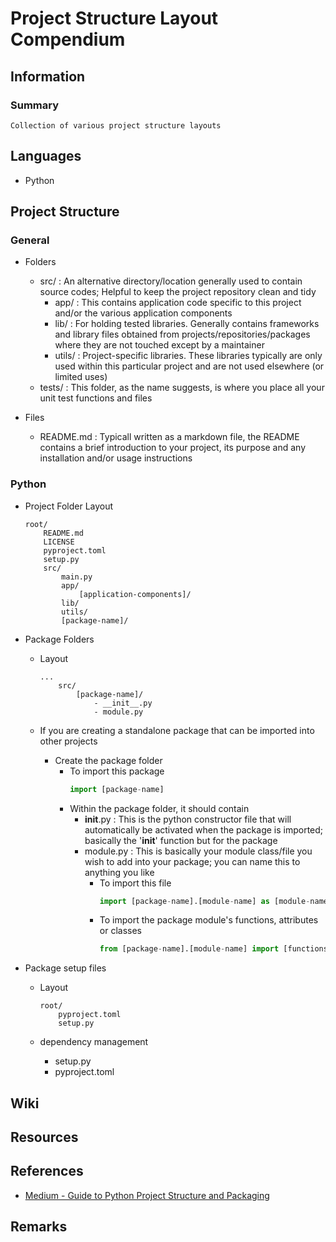 # Project Structure Layout Compendium

## Information
### Summary
```
Collection of various project structure layouts
```


## Languages
+ Python

## Project Structure
### General
- Folders
    - src/   : An alternative directory/location generally used to contain source codes; Helpful to keep the project repository clean and tidy
        + app/   : This contains application code specific to this project and/or the various application components
        + lib/   : For holding tested libraries. Generally contains frameworks and library files obtained from projects/repositories/packages where they are not touched except by a maintainer
        + utils/ : Project-specific libraries. These libraries typically are only used within this particular project and are not used elsewhere (or limited uses)
    + tests/ : This folder, as the name suggests, is where you place all your unit test functions and files

- Files
    + README.md : Typicall written as a markdown file, the README contains a brief introduction to your project, its purpose and any installation and/or usage instructions

### Python
- Project Folder Layout
    ```
    root/
        README.md
        LICENSE
        pyproject.toml
        setup.py
        src/
            main.py
            app/
                [application-components]/
            lib/
            utils/
            [package-name]/
    ```

- Package Folders
    - Layout
        ```
        ...
            src/
                [package-name]/
                    - __init__.py
                    - module.py
        ```

    - If you are creating a standalone package that can be imported into other projects
        - Create the package folder
            - To import this package
                ```python
                import [package-name]
                ```
            - Within the package folder, it should contain
               + __init__.py : This is the python constructor file that will automatically be activated when the package is imported; basically the '__init__' function but for the package
               - module.py   : This is basically your module class/file you wish to add into your package; you can name this to anything you like
                   - To import this file
                       ```python
                       import [package-name].[module-name] as [module-name]
                       ```
                   - To import the package module's functions, attributes or classes
                       ```python
                       from [package-name].[module-name] import [functions], [attributes], [classes], ...
                       ```

- Package setup files
    - Layout
        ```
        root/
            pyproject.toml
            setup.py
        ```

    - dependency management
        + setup.py
        + pyproject.toml



## Wiki

## Resources

## References
+ [Medium - Guide to Python Project Structure and Packaging](https://medium.com/mlearning-ai/a-practical-guide-to-python-project-structure-and-packaging-90c7f7a04f95)

## Remarks
